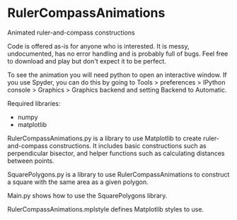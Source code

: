 # RulerCompassAnimations
Animated ruler-and-compass constructions

Code is offered as-is for anyone who is interested. It is messy, undocumented, has no error handling and is probably full of bugs. Feel free to download and play but don't expect it to be perfect.

To see the animation you will need python to open an interactive window. If you use Spyder, you can do this by going to Tools > preferences > IPython console > Graphics > Graphics backend and setting Backend to Automatic.

Required libraries:
* numpy
* matplotlib

RulerCompassAnimations.py is a library to use Matplotlib to create ruler-and-compass constructions. It includes basic constructions such as perpendicular bisector, and helper functions such as calculating distances between points.

SquarePolygons.py is a library to use RulerCompassAnimations to construct a square with the same area as a given polygon.

Main.py shows how to use the SquarePolygons library.

RulerCompassAnimations.mplstyle defines Matplotlib styles to use.
